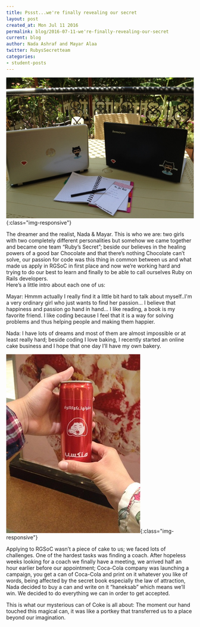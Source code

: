 ```yaml
---
title: Pssst...we're finally revealing our secret
layout: post
created_at: Mon Jul 11 2016
permalink: blog/2016-07-11-we're-finally-revealing-our-secret
current: blog
author: Nada Ashraf and Mayar Alaa
twitter: RubysSecretteam
categories:
- student-posts
---
```


![Ruby's Secret Team](/img/blog/2016/us.JPG){:class="img-responsive"}

The dreamer and the realist, Nada & Mayar. This is who we are: two girls with two completely different personalities but somehow we came together and became one team “Ruby’s Secret”; beside our believes in the healing powers of a good bar Chocolate and that there’s nothing Chocolate can’t solve, our passion for code was this thing in common between us and what made us apply in RGSoC in first place and now we’re working hard and trying to do our best to learn and finally to be able to call ourselves Ruby on Rails developers.  
Here’s a little intro about each one of us:

Mayar: Hmmm actually I really find it a little bit hard to talk about myself..I'm a very ordinary girl  who just wants to find her passion... I believe that happiness and passion go hand in hand... I like reading, a book is my favorite friend. I like coding because I feel that it is a way for solving problems and thus  helping people and making them happier.  

Nada: I have lots of dreams and most of them are almost impossible or at least really hard; beside coding I love baking, I recently started an online cake business and I hope that one day I’ll have my own bakery.  

![Our mysterious can of coke](/img/blog/2016/canofcoke.jpg){:class="img-responsive"}

Applying to RGSoC wasn’t a piece of cake to us; we faced lots of challenges. One of the hardest tasks was finding a coach. After hopeless weeks looking for a coach we finally have a meeting, we arrived half an hour earlier before our appointment; Coca-Cola company was launching a campaign, you get a can of Coca-Cola and print on it whatever you like of words, being affected by the secret book especially the law of attraction, Nada decided to buy a can and write on it “haneksab” which means we’ll win. We decided to do everything we can in order to get accepted.  

This is what our mysterious can of Coke is all about: The moment our hand touched this magical can, it was like a portkey that transferred us to a place beyond our imagination.



